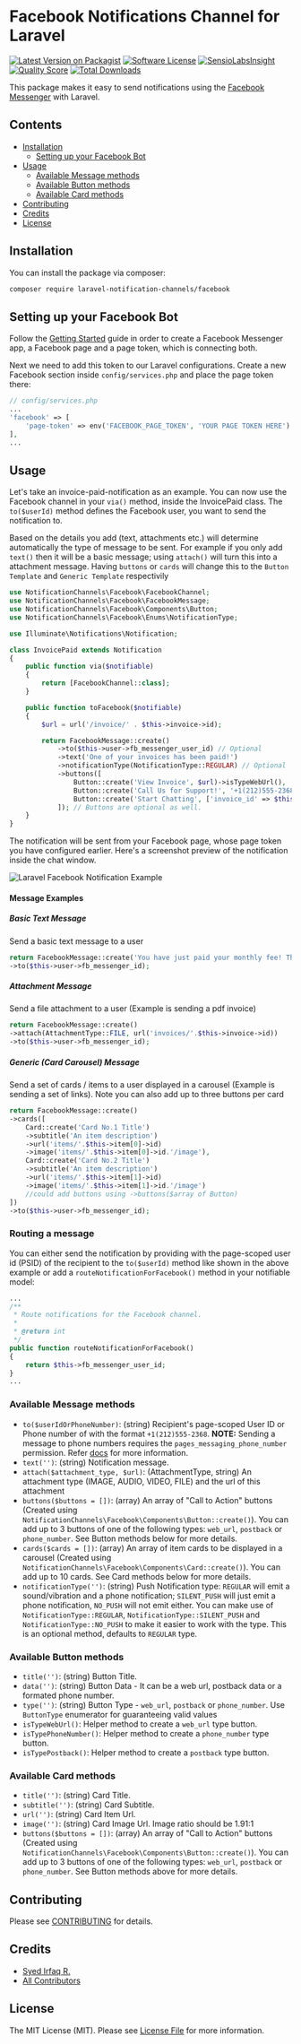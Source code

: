 # Facebook Notifications Channel for Laravel

[![Latest Version on Packagist](https://img.shields.io/packagist/v/laravel-notification-channels/facebook.svg?style=flat-square)](https://packagist.org/packages/laravel-notification-channels/facebook)
[![Software License](https://img.shields.io/badge/license-MIT-brightgreen.svg?style=flat-square)](LICENSE.md)
[![SensioLabsInsight](https://img.shields.io/sensiolabs/i/70841e16-34aa-496e-91c7-ba49d55841c8.svg?style=flat-square)](https://insight.sensiolabs.com/projects/70841e16-34aa-496e-91c7-ba49d55841c8)
[![Quality Score](https://img.shields.io/scrutinizer/g/laravel-notification-channels/facebook.svg?style=flat-square)](https://scrutinizer-ci.com/g/laravel-notification-channels/facebook)
[![Total Downloads](https://img.shields.io/packagist/dt/laravel-notification-channels/facebook.svg?style=flat-square)](https://packagist.org/packages/laravel-notification-channels/facebook)

This package makes it easy to send notifications using the [Facebook Messenger](https://developers.facebook.com/docs/messenger-platform/product-overview) with Laravel.

## Contents

- [Installation](#installation)
	- [Setting up your Facebook Bot](#setting-up-your-facebook-bot)
- [Usage](#usage)
	- [Available Message methods](#available-message-methods)
	- [Available Button methods](#available-button-methods)
	- [Available Card methods](#available-card-methods)
- [Contributing](#contributing)
- [Credits](#credits)
- [License](#license)


## Installation

You can install the package via composer:

``` bash
composer require laravel-notification-channels/facebook
```

## Setting up your Facebook Bot

Follow the [Getting Started](https://developers.facebook.com/docs/messenger-platform/quickstart) guide in order to create a Facebook Messenger app, a Facebook page and a page token, which is connecting both.

Next we need to add this token to our Laravel configurations. Create a new Facebook section inside `config/services.php` and place the page token there:

```php
// config/services.php
...
'facebook' => [
    'page-token' => env('FACEBOOK_PAGE_TOKEN', 'YOUR PAGE TOKEN HERE')
],
...
```

## Usage

Let's take an invoice-paid-notification as an example.
You can now use the Facebook channel in your `via()` method, inside the InvoicePaid class. The `to($userId)` method defines the Facebook user, you want to send the notification to.

Based on the details you add (text, attachments etc.) will determine automatically the type of message to be sent. For example if you only add `text()` then it will be a basic message; using `attach()` will turn this into a attachment message. Having `buttons` or `cards` will change this to the `Button Template` and `Generic Template` respectivily

``` php
use NotificationChannels\Facebook\FacebookChannel;
use NotificationChannels\Facebook\FacebookMessage;
use NotificationChannels\Facebook\Components\Button;
use NotificationChannels\Facebook\Enums\NotificationType;

use Illuminate\Notifications\Notification;

class InvoicePaid extends Notification
{
    public function via($notifiable)
    {
        return [FacebookChannel::class];
    }

    public function toFacebook($notifiable)
    {
        $url = url('/invoice/' . $this->invoice->id);

        return FacebookMessage::create()
            ->to($this->user->fb_messenger_user_id) // Optional
            ->text('One of your invoices has been paid!')
            ->notificationType(NotificationType::REGULAR) // Optional
            ->buttons([
                Button::create('View Invoice', $url)->isTypeWebUrl(),
                Button::create('Call Us for Support!', '+1(212)555-2368')->isTypePhoneNumber(),
                Button::create('Start Chatting', ['invoice_id' => $this->invoice->id])->isTypePostback() // Custom payload sent back to your server
            ]); // Buttons are optional as well.
    }
}
```

The notification will be sent from your Facebook page, whose page token you have configured earlier. Here's a screenshot preview of the notification inside the chat window.

![Laravel Facebook Notification Example](https://cloud.githubusercontent.com/assets/1915268/17666125/58d6b66c-631c-11e6-9380-0400832b2e48.png)

#### Message Examples
##### Basic Text Message
Send a basic text message to a user
```php
return FacebookMessage::create('You have just paid your monthly fee! Thanks')
->to($this->user->fb_messenger_id);
```
##### Attachment Message
Send a file attachment to a user (Example is sending a pdf invoice)
```php
return FacebookMessage::create()
->attach(AttachmentType::FILE, url('invoices/'.$this->invoice->id))
->to($this->user->fb_messenger_id);
```

##### Generic (Card Carousel) Message
Send a set of cards / items to a user displayed in a carousel (Example is sending a set of links). Note you can also add up to three buttons per card
```php
return FacebookMessage::create()
->cards([
    Card::create('Card No.1 Title')
    ->subtitle('An item description')
    ->url('items/'.$this->item[0]->id)
    ->image('items/'.$this->item[0]->id.'/image'),
    Card::create('Card No.2 Title')
    ->subtitle('An item description')
    ->url('items/'.$this->item[1]->id)
    ->image('items/'.$this->item[1]->id.'/image')
    //could add buttons using ->buttons($array of Button)
])
->to($this->user->fb_messenger_id);
```

### Routing a message

You can either send the notification by providing with the page-scoped user id (PSID) of the recipient to the `to($userId)` method like shown in the above example or add a `routeNotificationForFacebook()` method in your notifiable model:

```php
...
/**
 * Route notifications for the Facebook channel.
 *
 * @return int
 */
public function routeNotificationForFacebook()
{
    return $this->fb_messenger_user_id;
}
...
```

### Available Message methods

- `to($userIdOrPhoneNumber)`: (string) Recipient's page-scoped User ID or Phone number of with the format `+1(212)555-2368`. **NOTE:** Sending a message to phone numbers requires the `pages_messaging_phone_number` permission. Refer [docs](https://developers.facebook.com/docs/messenger-platform/send-api-reference#phone_number) for more information.
- `text('')`: (string) Notification message.
- `attach($attachment_type, $url)`: (AttachmentType, string) An attachment type (IMAGE, AUDIO, VIDEO, FILE) and the url of this attachment
- `buttons($buttons = [])`: (array) An array of "Call to Action" buttons (Created using `NotificationChannels\Facebook\Components\Button::create()`). You can add up to 3 buttons of one of the following types: `web_url`, `postback` or `phone_number`. See Button methods below for more details.
- `cards($cards = [])`: (array) An array of item cards to be displayed in a carousel (Created using `NotificationChannels\Facebook\Components\Card::create()`). You can add up to 10 cards. See Card methods below for more details.
- `notificationType('')`: (string) Push Notification type: `REGULAR` will emit a sound/vibration and a phone notification; `SILENT_PUSH` will just emit a phone notification, `NO_PUSH` will not emit either. You can make use of `NotificationType::REGULAR`, `NotificationType::SILENT_PUSH` and `NotificationType::NO_PUSH` to make it easier to work with the type. This is an optional method, defaults to `REGULAR` type.

### Available Button methods

- `title('')`: (string) Button Title.
- `data('')`: (string) Button Data - It can be a web url, postback data or a formated phone number.
- `type('')`: (string) Button Type - `web_url`, `postback` or `phone_number`. Use `ButtonType` enumerator for guaranteeing valid values
- `isTypeWebUrl()`: Helper method to create a `web_url` type button.
- `isTypePhoneNumber()`: Helper method to create a `phone_number` type button.
- `isTypePostback()`: Helper method to create a `postback` type button.

### Available Card methods

- `title('')`: (string) Card Title.
- `subtitle('')`: (string) Card Subtitle.
- `url('')`: (string) Card Item Url.
- `image('')`: (string) Card Image Url. Image ratio should be 1.91:1
- `buttons($buttons = [])`: (array) An array of "Call to Action" buttons (Created using `NotificationChannels\Facebook\Components\Button::create()`). You can add up to 3 buttons of one of the following types: `web_url`, `postback` or `phone_number`. See Button methods above for more details.

## Contributing

Please see [CONTRIBUTING](CONTRIBUTING.md) for details.

## Credits

- [Syed Irfaq R.](https://github.com/irazasyed)
- [All Contributors](../../contributors)

## License

The MIT License (MIT). Please see [License File](LICENSE.md) for more information.
